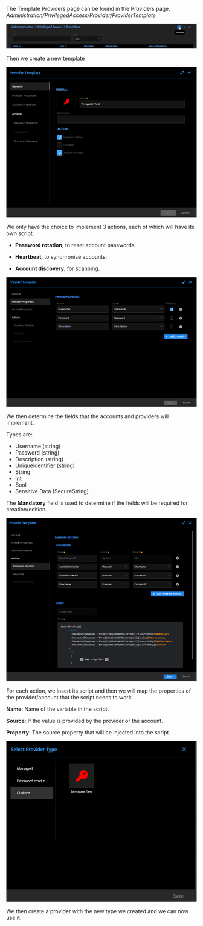 
The Template Providers page can be found in the Providers page.
*Administration/PrivilegedAccess/Provider/ProviderTemplate*

![alt text](./Images/6b59fb3e-9b89-4b76-887b-fe769598462c.png)


Then we create a new template

![alt text](./Images/43998304-fcd3-455e-9727-6b279f40e141.png)

We only have the choice to implement 3 actions, each of which will have its own script.

-   **Password rotation**, to reset account passwords.
    
-   **Heartbeat**, to synchronize accounts.
    
-   **Account discovery**, for scanning.
    
![alt text](./Images/800b4563-d81d-4733-87e0-777846ed7402.png)

We then determine the fields that the accounts and providers will implement.

Types are:

-   Username (string)  
-   Password (string)   
-   Description (string)   
-   UniqueIdentifier (string)  
-   String  
-   Int  
-   Bool  
-   Sensitive Data (SecureString)

The **Mandatory** field is used to determine if the fields will be required for creation/edition.

![alt text](./Images/7638d41e-4aa4-4a64-b2b4-d39c82459bf7.png)

For each action, we insert its script and then we will map the properties of the provider/account that the script needs to work.

**Name**: Name of the variable in the script.

**Source**: If the value is provided by the provider or the account.

**Property**: The source property that will be injected into the script.

![alt text](./Images/43f7437a-9f04-4a3c-b6e6-748d77d10288.png)

We then create a provider with the new type we created and we can now use it.